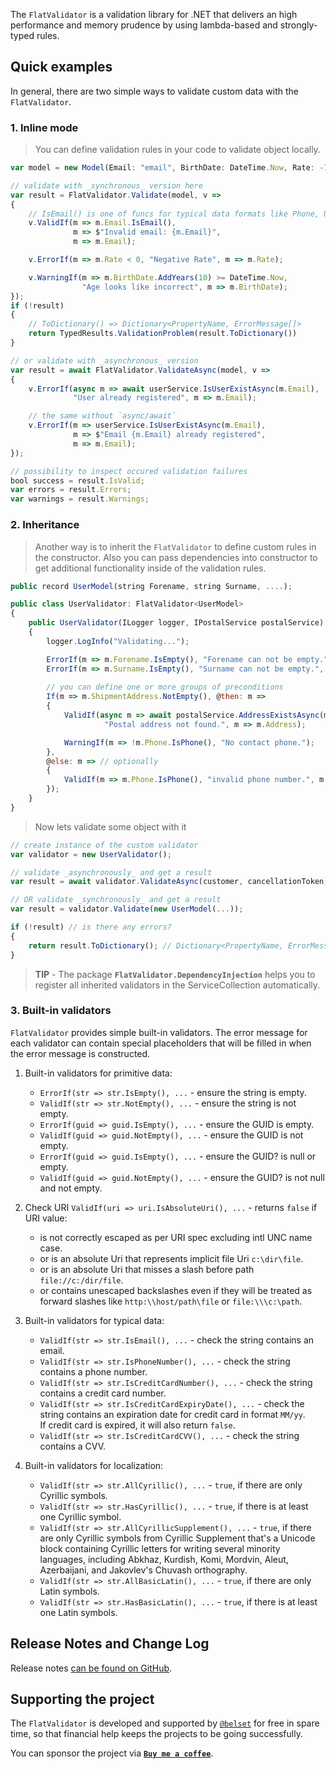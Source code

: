 ﻿The `FlatValidator` is a validation library for .NET that delivers an high performance and memory prudence by using lambda-based and strongly-typed rules.

## Quick examples

In general, there are two simple ways to validate custom data with the `FlatValidator`.

### 1. Inline mode

> You can define validation rules in your code to validate object locally.

```js
var model = new Model(Email: "email", BirthDate: DateTime.Now, Rate: -100);

// validate with _synchronous_ version here
var result = FlatValidator.Validate(model, v =>
{
    // IsEmail() is one of funcs for typical data formats like Phone, Url, CreditCard, etc.
    v.ValidIf(m => m.Email.IsEmail(), 
              m => $"Invalid email: {m.Email}", 
              m => m.Email);

    v.ErrorIf(m => m.Rate < 0, "Negative Rate", m => m.Rate);

    v.WarningIf(m => m.BirthDate.AddYears(10) >= DateTime.Now, 
                "Age looks like incorrect", m => m.BirthDate);
});
if (!result) 
{
    // ToDictionary() => Dictionary<PropertyName, ErrorMessage[]>
    return TypedResults.ValidationProblem(result.ToDictionary()) 
}

// or validate with _asynchronous_ version
var result = await FlatValidator.ValidateAsync(model, v => 
{
    v.ErrorIf(async m => await userService.IsUserExistAsync(m.Email),
              "User already registered", m => m.Email);

    // the same without `async/await`
    v.ErrorIf(m => userService.IsUserExistAsync(m.Email),
              m => $"Email {m.Email} already registered", 
              m => m.Email);
});

// possibility to inspect occured validation failures
bool success = result.IsValid;
var errors = result.Errors;
var warnings = result.Warnings;

```

### 2. Inheritance

> Another way is to inherit the `FlatValidator` to define custom rules in the constructor. 
Also you can pass dependencies into constructor to get additional functionality inside of the validation rules.

```js
public record UserModel(string Forename, string Surname, ....);

public class UserValidator: FlatValidator<UserModel> 
{
    public UserValidator(ILogger logger, IPostalService postalService) 
    {
        logger.LogInfo("Validating...");

        ErrorIf(m => m.Forename.IsEmpty(), "Forename can not be empty.", m => m.Forename);
        ErrorIf(m => m.Surname.IsEmpty(), "Surname can not be empty.", m => m.Surname);
        
        // you can define one or more groups of preconditions
        If(m => m.ShipmentAddress.NotEmpty(), @then: m =>
        {
            ValidIf(async m => await postalService.AddressExistsAsync(m.Address),
                     "Postal address not found.", m => m.Address);

            WarningIf(m => !m.Phone.IsPhone(), "No contact phone.");
        },
        @else: m => // optionally
        {
            ValidIf(m => m.Phone.IsPhone(), "invalid phone number.", m => m.Phone);
        });
    }
}
```
> Now lets validate some object with it
```js
// create instance of the custom validator
var validator = new UserValidator();

// validate _asynchronously_ and get a result
var result = await validator.ValidateAsync(customer, cancellationToken);

// OR validate _synchronously_ and get a result
var result = validator.Validate(new UserModel(...)); 

if (!result) // is there any errors?
{
    return result.ToDictionary(); // Dictionary<PropertyName, ErrorMessage[]>
}
```

> **TIP** -
> The package **`FlatValidator.DependencyInjection`** helps you to register all inherited validators in the ServiceCollection automatically.


### 3. Built-in validators
`FlatValidator` provides simple built-in validators. The error message for each validator can contain special placeholders that will be filled in when the error message is constructed.

1. Built-in validators for primitive data:
    - `ErrorIf(str => str.IsEmpty(), ...` - ensure the string is empty.
    - `ValidIf(str => str.NotEmpty(), ...` - ensure the string is not empty.
    - `ErrorIf(guid => guid.IsEmpty(), ...` - ensure the GUID is empty.
    - `ValidIf(guid => guid.NotEmpty(), ...` - ensure the GUID is not empty.
    - `ErrorIf(guid => guid.IsEmpty(), ...` - ensure the GUID? is null or empty.
    - `ValidIf(guid => guid.NotEmpty(), ...` - ensure the GUID? is not null and not empty.

2. Check URI `ValidIf(uri => uri.IsAbsoluteUri(), ...` - returns `false` if URI value:
    - is not correctly escaped as per URI spec excluding intl UNC name case.
    - or is an absolute Uri that represents implicit file Uri `c:\dir\file`.
    - or is an absolute Uri that misses a slash before path `file://c:/dir/file`.
    - or contains unescaped backslashes even if they will be treated as forward slashes like `http:\\host/path\file` or `file:\\\c:\path`.

3. Built-in validators for typical data:
    - `ValidIf(str => str.IsEmail(), ...` - check the string contains an email.
    - `ValidIf(str => str.IsPhoneNumber(), ...` - check the string contains a phone number.
    - `ValidIf(str => str.IsCreditCardNumber(), ...` - check the string contains a credit card number.
    - `ValidIf(str => str.IsCreditCardExpiryDate(), ...` - check the string contains an expiration date for credit card in format `MM/yy`. \
    If credit card is expired, it will also return `false`.
    - `ValidIf(str => str.IsCreditCardCVV(), ...` - check the string contains a CVV.

4. Built-in validators for localization:
    - `ValidIf(str => str.AllCyrillic(), ...` - `true`, if there are only Cyrillic symbols.
    - `ValidIf(str => str.HasCyrillic(), ...` - `true`, if there is at least one Cyrillic symbol.
    - `ValidIf(str => str.AllCyrillicSupplement(), ...` - `true`, if there are only Cyrillic symbols from Cyrillic Supplement that's a Unicode block containing Cyrillic letters for writing several minority languages, including Abkhaz, Kurdish, Komi, Mordvin, Aleut, Azerbaijani, and Jakovlev's Chuvash orthography.
    - `ValidIf(str => str.AllBasicLatin(), ...` - `true`, if there are only Latin symbols.
    - `ValidIf(str => str.HasBasicLatin(), ...` - `true`, if there is at least one Latin symbols.



## Release Notes and Change Log

Release notes [can be found on GitHub](https://github.com/belset/FlatValidator/blob/main/CHANGELOG.md).



## Supporting the project

The `FlatValidator` is developed and supported by [`@belset`](https://github.com/belset) for free in spare time, so that financial help keeps the projects to be going successfully.

 You can sponsor the project via [**`Buy me a coffee`**](https://www.buymeacoffee.com/belset).
